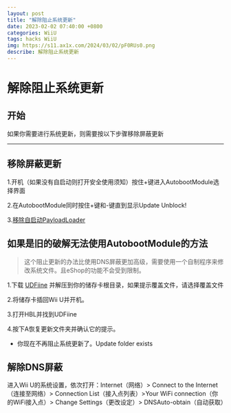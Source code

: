 ```yaml
---
layout: post
title: "解除阻止系统更新"
date: 2023-02-02 07:40:00 +0800
categories: WiiU
tags: hacks WiiU
img: https://s11.ax1x.com/2024/03/02/pF0RUs0.png
describe: 解除阻止系统更新
---
```


# 解除阻止系统更新

## 开始

如果你需要进行系统更新，则需要按以下步骤移除屏蔽更新

<hr />

## 移除屏蔽更新

1.开机（如果没有自启动则打开安全使用须知）按住+键进入AutobootModule选择界面

2.在AutobootModule同时按住+键和-键直到显示Update Unblock!

3.[移除自启动PayloadLoader](https://wiiu.1919810.com/wiiu/2023/02/01/uninstall-PayloadLoader.html)

## 如果是旧的破解无法使用AutobootModule的方法

> 这个阻止更新的办法比使用DNS屏蔽更加高级，需要使用一个自制程序来修改系统文件。且eShop的功能不会受到限制。

1.下载 [UDFiine](https://wiiubru.com/appstore/zips/UFDiine.zip) 并解压到你的储存卡根目录，如果提示覆盖文件，请选择覆盖文件

2.将储存卡插回Wii U并开机。

3.打开HBL并找到UDFiine

4.按下A恢复更新文件夹并确认它的提示。
- 你现在不再阻止系统更新了。Update folder exists

## 解除DNS屏蔽

进入Wii U的系统设置，依次打开：Internet（网络）> Connect to the Internet（连接至网络）> Connection List（接入点列表）>Your WiFi connection（你的WiFi接入点）> Change Settings（更改设定）> DNSAuto-obtain（自动获取）
